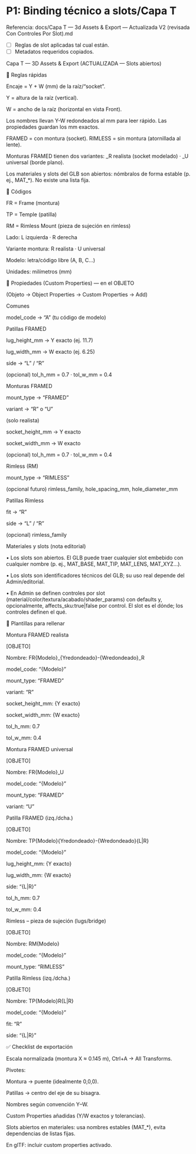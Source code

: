 # P1: Binding técnico a slots/Capa T

Referencia: docs/Capa T — 3d Assets & Export — Actualizada V2 (revisada Con Controles Por Slot).md

- [ ] Reglas de slot aplicadas tal cual están.
- [ ] Metadatos requeridos copiados.

Capa T — 3D Assets & Export (ACTUALIZADA — Slots abiertos)

🧭 Reglas rápidas

Encaje = Y + W (mm) de la raíz/“socket”.

Y = altura de la raíz (vertical).

W = ancho de la raíz (horizontal en vista Front).

Los nombres llevan Y-W redondeados al mm para leer rápido. Las propiedades guardan los mm exactos.

FRAMED = con montura (socket). RIMLESS = sin montura (atornillada al lente).

Monturas FRAMED tienen dos variantes: _R realista (socket modelado) · _U universal (borde plano).

Los materiales y slots del GLB son abiertos: nómbralos de forma estable (p. ej., MAT_*). No existe una lista fija.

🔣 Códigos

FR = Frame (montura)

TP = Temple (patilla)

RM = Rimless Mount (pieza de sujeción en rimless)

Lado: L izquierda · R derecha

Variante montura: R realista · U universal

Modelo: letra/código libre (A, B, C…)

Unidades: milímetros (mm)

🧾 Propiedades (Custom Properties) — en el OBJETO

(Objeto → Object Properties → Custom Properties → Add)

Comunes

model_code → “A” (tu código de modelo)

Patillas FRAMED

lug_height_mm → Y exacto (ej. 11.7)

lug_width_mm → W exacto (ej. 6.25)

side → “L” / “R”

(opcional) tol_h_mm = 0.7 · tol_w_mm = 0.4

Monturas FRAMED

mount_type → “FRAMED”

variant → “R” o “U”

(solo realista)

socket_height_mm → Y exacto

socket_width_mm → W exacto

(opcional) tol_h_mm = 0.7 · tol_w_mm = 0.4

Rimless (RM)

mount_type → “RIMLESS”

(opcional futuro) rimless_family, hole_spacing_mm, hole_diameter_mm

Patillas Rimless

fit → “R”

side → “L” / “R”

(opcional) rimless_family

Materiales y slots (nota editorial)

• Los slots son abiertos. El GLB puede traer cualquier slot embebido con cualquier nombre (p. ej., MAT_BASE, MAT_TIP, MAT_LENS, MAT_XYZ…).

• Los slots son identificadores técnicos del GLB; su uso real depende del Admin/editorial.

• En Admin se definen controles por slot (material/color/textura/acabado/shader_params) con defaults y, opcionalmente, affects_sku:true|false por control. El slot es el dónde; los controles definen el qué.

🧱 Plantillas para rellenar

Montura FRAMED realista

[OBJETO]

Nombre: FR{Modelo}_{Yredondeado}-{Wredondeado}_R

model_code: “{Modelo}”

mount_type: “FRAMED”

variant: “R”

socket_height_mm: {Y exacto}

socket_width_mm: {W exacto}

tol_h_mm: 0.7

tol_w_mm: 0.4

Montura FRAMED universal

[OBJETO]

Nombre: FR{Modelo}_U

model_code: “{Modelo}”

mount_type: “FRAMED”

variant: “U”

Patilla FRAMED (izq./dcha.)

[OBJETO]

Nombre: TP{Modelo}{Yredondeado}-{Wredondeado}{L|R}

model_code: “{Modelo}”

lug_height_mm: {Y exacto}

lug_width_mm: {W exacto}

side: “{L|R}”

tol_h_mm: 0.7

tol_w_mm: 0.4

Rimless – pieza de sujeción (lugs/bridge)

[OBJETO]

Nombre: RM{Modelo}

model_code: “{Modelo}”

mount_type: “RIMLESS”

Patilla Rimless (izq./dcha.)

[OBJETO]

Nombre: TP{Modelo}R{L|R}

model_code: “{Modelo}”

fit: “R”

side: “{L|R}”

✅ Checklist de exportación

Escala normalizada (montura X ≈ 0.145 m), Ctrl+A → All Transforms.

Pivotes:

Montura → puente (idealmente 0,0,0).

Patillas → centro del eje de su bisagra.

Nombres según convención Y–W.

Custom Properties añadidas (Y/W exactos y tolerancias).

Slots abiertos en materiales: usa nombres estables (MAT_*), evita dependencias de listas fijas.

En glTF: incluir custom properties activado.
